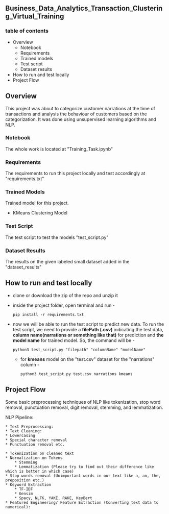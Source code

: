 ## Business_Data_Analytics_Transaction_Clustering_Virtual_Training

### table of contents
   * Overview
      * Notebook
      * Requirements
      * Trained models
      * Test script
      * Dataset results
   * How to run and test locally 
   * Project Flow



## Overview
   This project was about to categorize customer narrations at the time of transactions and analysis the behaviour of customers based on the categorization. It was done using unsupervised learning algorithms and NLP.

### Notebook
   The whole work is located at "Training_Task.ipynb"

### Requirements
   The requirements to run this project locally and test accordingly at "requirements.txt"

### Trained Models
   Trained model for this project.

   * KMeans Clustering Model

### Test Script
   The test script to test the models "test_script.py"

### Dataset Results
   The results on the given labeled small dataset added in the "dataset_results"


## How to run and test locally

 * clone or download the zip of the repo and unzip it
 * inside the project folder, open terminal and run -

       pip install -r requirements.txt

 * now we will be able to run the test script to predict new data. To run the test script, we need to provide a <b>filePath (.csv)</b> indicating the test data, <b>column name(narrations or something like that)</b> for prediction  and <b>the model name</b> for trained model.
 So, the command will be -

       python3 test_script.py "filepath" "columnName" "modelName"


   * for <b>kmeans</b> model on the "test.csv" dataset for the "narrations" column -

         python3 test_script.py test.csv narrations kmeans

## Project Flow

   Some basic preprocessing techniques of NLP like tokenization, stop word removal, punctuation removal, digit removal, stemming, and lemmatization.

NLP Pipeline:

    * Text Preprocessing:
    * Text Cleaning:
    * Lowercasing
    * Special character removal
    * Punctuation removal etc. 

    * Tokenization on cleaned text
    * Normalization on Tokens
        * Stemming
        * Lemmatization (Please try to find out their difference like which is better in which case)
    * Stop words removal (Unimportant words in our text like a, an, the, preposition etc.)
    * Keyword Extraction
        * TF-IDF
        * Gensim
        * Spacy, NLTK, YAKE, RAKE, KeyBert
    * Featured Engineering/ Feature Extraction (Converting text data to numerical):

